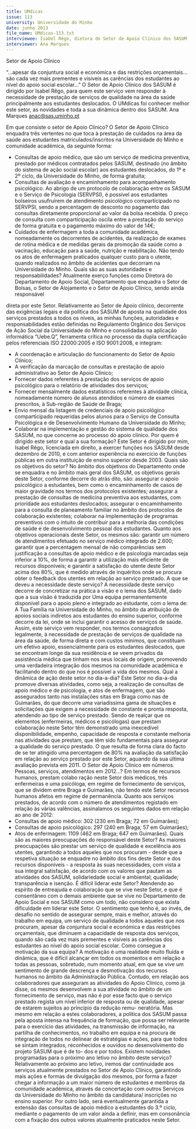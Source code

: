 ```yaml
---
title: UMdicas
issue: 113
university: Universidade do Minho
date: junho 2013
file_name: UMdicas-113.txt
interviewee: Isabel Rêgo, dietora do Setor de Apoio Clínico dos SASUM
interviewer: Ana Marques
---
```


Setor de Apoio Clínico

“…apesar da conjuntura social e económica e das restrições orçamentais…são cada vez mais
prementes e visíveis as carências dos estudantes ao nível do apoio social escolar…”
O Setor de Apoio Clínico dos SASUM é dirigido por
Isabel Rêgo, para quem este serviço vem responder
à necessidade de prestação de serviços de qualidade na área da saúde principalmente aos estudantes
deslocados. O UMdicas foi conhecer melhor este
setor, as novidades e toda a sua dinâmica dentro
dos SASUM.
Ana Marques
anac@sas.uminho.pt

Em que consiste o setor de Apoio Clínico?
O Setor de Apoio Clínico enquadra três vertentes
no que toca à prestação de cuidados na área da
saúde aos estudantes matriculados/inscritos na
Universidade do Minho e comunidade académica,
da seguinte forma:
- Consultas de apoio médico, que são um serviço
de medicina preventiva, prestado por médicos contratados pelos SASUM, destinado (no âmbito do
sistema de ação social escolar) aos estudantes deslocados, do 1º e 2º ciclo, da Universidade do Minho,
de forma gratuita;
- Consultas de avaliação e encaminhamento para
acompanhamento psicológico. Ao abrigo de um protocolo de colaboração entre os SASUM e o Serviço
de Psicologia (SERVPSI), é possível aos estudantes
bolseiros usufruírem de atendimento psicológico
comparticipado no SERVPSI, sendo a percentagem
de desconto no pagamento das consultas diretamente proporcional ao valor da bolsa recebida. O
preço de consulta com comparticipação oscila entre
a prestação do serviço de forma gratuita e o pagamento máximo do valor de 14€;
- Cuidados de enfermagem a toda a comunidade
académica, nomeadamente os decorrentes de acidentes, da realização de exames de rotina médica
e de medidas gerais da promoção da saúde como
a vacinação, educação para a saúde, nutrição e
reabilitação. Não tendo os atos de enfermagem
praticados qualquer custo para o utente, quando
realizados no âmbito de acidentes que decorram na
Universidade do Minho.
Quais são as suas autoridades e responsabilidades?
Atualmente exerço funções como Diretora do Departamento de Apoio Social, Departamento que
enquadra o Setor de Bolsas, o Setor de Alojamento
e o Setor de Apoio Clínico, sendo ainda responsável

direta por este Setor.
Relativamente ao Setor de Apoio clínico, decorrente
das exigências legais e da política dos SASUM de
aposta na qualidade dos serviços prestados a todos
os níveis, as minhas funções, autoridades e responsabilidades estão definidas no Regulamento Orgânico dos Serviços de Ação Social da Universidade
do Minho e consolidadas na aplicação informática
“Uebe.Q”, ferramenta crítica no processo da dupla
certificação pelos referenciais ISO 22000:2005 e
ISO 9001:2008, e integram:
- A coordenação e articulação do funcionamento do
Setor de Apoio Clínico;
- A verificação da marcação de consultas e prestação de apoio administrativo ao Setor de Apoio
Clínico;
- Fornecer dados referentes à prestação dos serviços de apoio psicológico para o relatório de atividades dos serviços;
- Fornecer mensalmente dados estatísticos referentes à atividade clínica, nomeadamente número de
alunos atendidos e número de exames prescritos, à
Sub-região de Saúde de Braga;
- Envio mensal da listagem de credenciais de apoio
psicológico comparticipado requeridas pelos alunos
para o Serviço de Consulta Psicológica e de Desenvolvimento Humano da Universidade do Minho;
- Colaborar na implementação e gestão do sistema
de qualidade dos SASUM, no que concerne ao processo do apoio clínico.
Por quem é dirigido este setor e qual a sua
formação?
Este Setor é dirigido por mim, Isabel Rêgo, licenciada em direito, a exercer funções nos SASUM desde
dezembro de 2010, e com anterior experiência no
exercício de funções públicas em outra instituição
de ensino superior desde 2003.
Quais são os objetivos do setor?
No âmbito dos objetivos do Departamento onde
se enquadra e no âmbito mais geral dos SASUM,
os objetivos gerais deste Setor, conforme decorre
do atrás dito, são: assegurar o apoio psicológico a
estudantes, bem como o encaminhamento de casos de maior gravidade nos termos dos protocolos
existentes; assegurar a prestação de consultas de
medicina preventiva aos estudantes, com prioridade aos estudantes deslocados; assegurar o encaminhamento para a consulta de planeamento familiar
no âmbito dos protocolos de colaboração existentes; colaborar na implementação de programas preventivos com
o intuito de contribuir para a melhoria
das condições de saúde e de desenvolvimento pessoal dos estudantes.
Quanto aos objetivos operacionais deste Setor, os mesmos são: garantir um
número de atendimentos efetuado no
serviço médico integrado de 2.600;
garantir que a percentagem mensal de
não comparências sem justificação a
consultas de apoio médico e de psicologia marcadas seja inferior a 10%, de
forma a garantir a utilização mais eficiente de recursos disponíveis; e garantir a satisfação do utente deste Setor
acima dos 80%, que é medido através
de inquéritos onde se procura obter o
feedback dos utentes em relação ao
serviço prestado.
A que se deveu a necessidade deste serviço?
A necessidade deste serviço decorre de concretizar
na prática a visão e o lema dos SASUM, dado que a
sua visão é traduzida por Uma equipa permanentemente disponível para o apoio pleno e integrado ao
estudante, com o lema de: A Tua Família na Universidade do Minho, no âmbito da atribuição de apoios
sociais indiretos aos estudantes do ensino superior,
conforme decorre da lei, onde se inclui garantir o
acesso de serviços de saúde.
Assim, este serviço vem responder, nos termos consagrados legalmente, à necessidade de prestação
de serviços de qualidade na área da saúde, de forma direta e com custos mínimos, que constituam
um efetivo apoio, essencialmente para os estudantes deslocados, que se encontram longe da sua residência e se veem privados da assistência médica
que tinham nos seus locais de origem, promovendo
uma verdadeira integração dos mesmos na comunidade académica e facilitando dentro do que nos é
possível a vida dos mesmos.
Qual a dinâmica de ação deste setor no dia-a-dia?
Este Setor no dia-a-dia promove diversas atividades,
como seja, a realização de consultas de apoio médico e de psicologia, e atos de enfermagem, que são
assegurados tanto nas instalações sitas em Braga
como nas de Guimarães, do que decorre uma variadíssima gama de situações e solicitações que exigem a necessidade de constante e pronta resposta,
atendendo ao tipo de serviço prestado. Sendo de
realçar que os elementos (enfermeiras, médicos e
psicólogas) que prestam colaboração neste Setor
têm demonstrado uma inexcedível disponibilidade, empenho, capacidade de resposta e constante melhoria nas atividades que prestam, que têm
sido fundamentais para assegurar a qualidade do
serviço prestado. O que resulta de forma clara do
facto de se ter atingido uma percentagem de 80%
na avaliação da satisfação em relação ao serviço
prestado por este Setor, aquando da sua última avaliação prevista em 2011.
O Setor de Apoio Clínico em números. Pessoas, serviços, atendimentos em 2012…?
Em termos de recursos humanos, prestam colabo
ração neste Setor dois médicos, três enfermeiras
e uma psicóloga, em regime de fornecimento de
serviços, que se dividem entre Braga e Guimarães,
não tendo este Setor recursos humanos afetos em
regime de permanência.
Quanto aos serviços prestados, de acordo com o
número de atendimentos registado em relação às
várias valências, assinalamos os seguintes dados
em relação ao ano de 2012:
- Consultas de apoio médico: 302 (230 em Braga;
72 em Guimarães);
- Consultas de apoio psicológico: 297 (240 em Braga; 57 em Guimarães);
- Atos de enfermagem: 1109 (462 em Braga; 647
em Guimarães).
Quais são as maiores preocupações do responsável deste Setor?
As maiores preocupações são prestar um serviço
de qualidade e excelência aos utentes, garantindo
a todos aqueles que nos procuram - desde que a
respetiva situação se enquadre no âmbito dos fins
deste Setor e dos recursos disponíveis - a resposta
às suas necessidades, com vista a sua integral satisfação, de acordo com os valores que pautam as
atividades dos SASUM, solidariedade social e ambiental; qualidade; transparência e isenção.
É difícil liderar este Setor?
Atendendo ao espírito de entreajuda e colaboração
que se vive neste Setor, e que é consentâneo com o
demais ambiente que se vive no Departamento de
Apoio Social e nos SASUM como um todo, não considero que exista dificuldade em liderar este Setor.
O sentimento que tenho é, ao invés, de desafio no
sentido de assegurar sempre, mais e melhor, através do trabalho em equipa, um serviço de qualidade
a todos aqueles que nos procuram, apesar da conjuntura social e económica e das restrições orçamentais, que diminuem a capacidade de resposta
dos serviços, quando são cada vez mais prementes
e visíveis as carências dos estudantes ao nível do
apoio social escolar.
Como consegue a motivação da sua equipa?
A motivação é uma realidade muito fluída e dinâmica, que é difícil alcançar em todos os momentos
e em relação a todas as pessoas, sobretudo, num
momento atual, em que se vive um sentimento de
grande descrença e desmotivação dos recursos humanos no âmbito da Administração Pública.
Contudo, em relação aos colaboradores que asseguram as atividades do Apoio Clínico, como já
disse, os mesmos desenvolvem a sua atividade no
âmbito de um fornecimento de serviço, mas não é
por esse facto que o serviço prestado regista um
nível inferior de resposta ou de qualidade, apesar
de estarem sujeitos ao princípio da redução remu-
neratória.
Mas mesmo em relação a estes colaboradores, a
política dos SASUM passa pela aposta intensa na
frequência de formação, que possa ser relevante
para o exercício das atividades, na transmissão
de informação, na partilha de conhecimentos, no
trabalho em equipa e na procura de integração de
todos no delinear de estratégias e ações, para que
todos se sintam integrados, reconhecidos e ouvidos
no desenvolvimento do projeto SASUM que é de to-
dos e por todos.
Existem novidades programadas para o próximo ano letivo no âmbito deste serviço?
Relativamente ao próximo ano letivo, iremos dar
continuidade aos serviços atualmente prestados
no Setor de Apoio Clínico, garantindo mais ações
e formas de divulgação dos mesmos, por forma a
fazer chegar a informação a um maior número de
estudantes e membros da comunidade académica,
através da concertação com outros Serviços da
Universidade do Minho no âmbito da candidatura/
inscrições no ensino superior.
Por outro lado, será eventualmente garantida a extensão
das consultas de apoio médico a estudantes
do 3.º ciclo, mediante o pagamento de um valor
ainda a definir, mas em consonância com a fixação
dos outros valores atualmente praticados neste
Setor.

